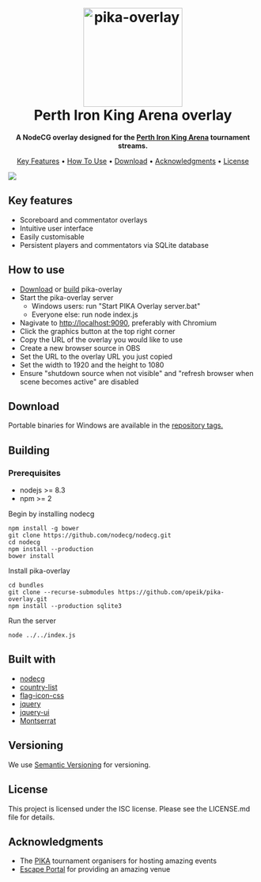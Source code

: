 <h1 align="center">
  <br>
  <a href="https://www.facebook.com/PerthIronKingArena/"><img src="https://i.imgur.com/fZBgAit.png" alt="pika-overlay" width="200"></a>
  <br>
    Perth Iron King Arena overlay
  <br>
</h1>

<p align=center>
  <b> A NodeCG overlay designed for the <a href="https://www.facebook.com/PerthIronKingArena/">Perth Iron King Arena</a> tournament streams. </b>
</p>

<p align="center">
  <a href="#key-features">Key Features</a> •
  <a href="#how-to-use">How To Use</a> •
  <a href="#download">Download</a> •
  <a href="#Acknowledgments">Acknowledgments</a> •
  <a href="#license">License</a>
</p>

![](https://i.imgur.com/B8IMVQh.gif)

## Key features
* Scoreboard and commentator overlays
* Intuitive user interface
* Easily customisable
* Persistent players and commentators via SQLite database

## How to use
* [Download](#download) or [build](#building) pika-overlay
* Start the pika-overlay server
    * Windows users: run "Start PIKA Overlay server.bat"
    * Everyone else: run node index.js
* Nagivate to [http://localhost:9090](http://localhost:9090), preferably with Chromium
* Click the graphics button at the top right corner
* Copy the URL of the overlay you would like to use
* Create a new browser source in OBS
* Set the URL to the overlay URL you just copied
* Set the width to 1920 and the height to 1080
* Ensure "shutdown source when not visible" and "refresh browser when scene
    becomes active" are disabled

## Download
Portable binaries for Windows are available in the
[repository tags.](https://github.com/opeik/pika-overlay/tags)

## Building
### Prerequisites
* nodejs >= 8.3
* npm >= 2

Begin by installing nodecg
```
npm install -g bower
git clone https://github.com/nodecg/nodecg.git
cd nodecg
npm install --production
bower install
```

Install pika-overlay
```
cd bundles
git clone --recurse-submodules https://github.com/opeik/pika-overlay.git
npm install --production sqlite3
```

Run the server
```
node ../../index.js
```

## Built with
* [nodecg](https://github.com/nodecg/nodecg)
* [country-list](https://github.com/fannarsh/country-list)
* [flag-icon-css](https://github.com/lipis/flag-icon-css)
* [jquery](https://jquery.com/)
* [jquery-ui](https://jqueryui.com)
* [Montserrat](https://fonts.google.com/specimen/Montserrat)

## Versioning
We use [Semantic Versioning](http://semver.org/) for versioning.

## License
This project is licensed under the ISC license. Please see the LICENSE.md file
for details.

## Acknowledgments
* The [PIKA](https://www.facebook.com/PerthIronKingArena/) tournament organisers for hosting amazing events
* [Escape Portal](https://www.escapeportal.com.au) for providing an amazing venue
